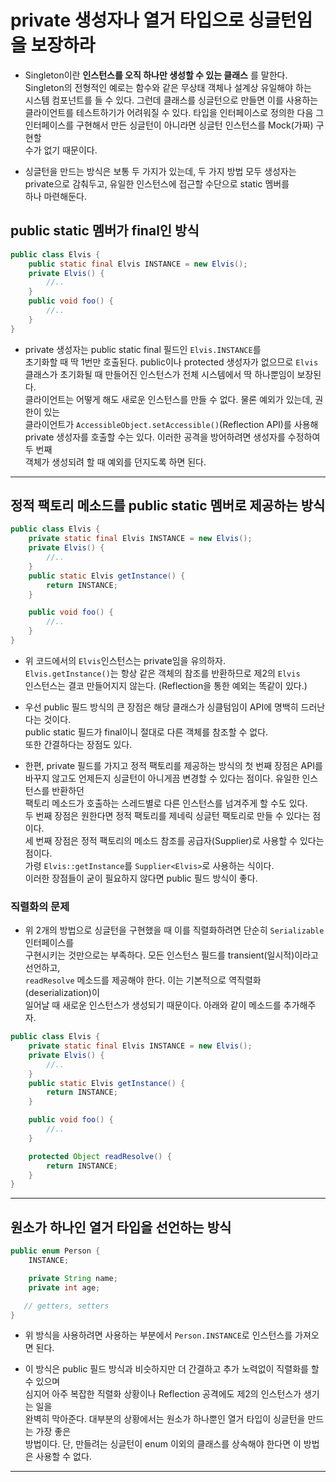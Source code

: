 # private 생성자나 열거 타입으로 싱글턴임을 보장하라

- Singleton이란 **인스턴스를 오직 하나만 생성할 수 있는 클래스** 를 말한다.  
  Singleton의 전형적인 예로는 함수와 같은 무상태 객체나 설계상 유일해야 하는  
  시스템 컴포넌트를 들 수 있다. 그런데 클래스를 싱글턴으로 만들면 이를 사용하는  
  클라이언트를 테스트하기가 어려워질 수 있다. 타입을 인터페이스로 정의한 다음 그  
  인터페이스를 구현해서 만든 싱글턴이 아니라면 싱글턴 인스턴스를 Mock(가짜) 구현할  
  수가 없기 때문이다.

- 싱글턴을 만드는 방식은 보통 두 가지가 있는데, 두 가지 방법 모두 생성자는  
  private으로 감춰두고, 유일한 인스턴스에 접근할 수단으로 static 멤버를  
  하나 마련해둔다.

## public static 멤버가 final인 방식

```java
public class Elvis {
	public static final Elvis INSTANCE = new Elvis();
	private Elvis() {
		//..
	}
	public void foo() {
		//..
	}
}
```

- private 생성자는 public static final 필드인 `Elvis.INSTANCE`를  
  초기화할 때 딱 1번만 호출된다. public이나 protected 생성자가 없으므로 `Elvis`  
  클래스가 초기화될 때 만들어진 인스턴스가 전체 시스템에서 딱 하나뿐임이 보장된다.  
  클라이언트는 어떻게 해도 새로운 인스턴스를 만들 수 없다. 물론 예외가 있는데, 권한이 있는  
  클라이언트가 `AccessibleObject.setAccessible()`(Reflection API)를 사용해  
  private 생성자를 호출할 수는 있다. 이러한 공격을 방어하려면 생성자를 수정하여 두 번째  
  객체가 생성되려 할 때 예외를 던지도록 하면 된다.

---

## 정적 팩토리 메소드를 public static 멤버로 제공하는 방식

```java
public class Elvis {
	private static final Elvis INSTANCE = new Elvis();
	private Elvis() {
		//..
	}
	public static Elvis getInstance() {
		return INSTANCE;
	}

	public void foo() {
		//..
	}
}
```

- 위 코드에서의 `Elvis`인스턴스는 private임을 유의하자.  
  `Elvis.getInstance()`는 항상 같은 객체의 참조를 반환하므로 제2의 `Elvis`  
  인스턴스는 결코 만들어지지 않는다. (Reflection을 통한 예외는 똑같이 있다.)

- 우선 public 필드 방식의 큰 장점은 해당 클래스가 싱클텀임이 API에 명백히 드러난다는 것이다.  
  public static 필드가 final이니 절대로 다른 객체를 참조할 수 없다.  
  또한 간결하다는 장점도 있다.

- 한편, private 필드를 가지고 정적 팩토리를 제공하는 방식의 첫 번째 장점은 API를  
  바꾸지 않고도 언제든지 싱글턴이 아니게끔 변경할 수 있다는 점이다. 유일한 인스턴스를 반환하던  
  팩토리 메소드가 호출하는 스레드별로 다른 인스턴스를 넘겨주게 할 수도 있다.  
  두 번째 장점은 원한다면 정적 팩토리를 제네릭 싱글턴 팩토리로 만들 수 있다는 점이다.  
  세 번째 장점은 정적 팩토리의 메소드 참조를 공급자(Supplier)로 사용할 수 있다는 점이다.  
  가령 `Elvis::getInstance`를 `Supplier<Elvis>`로 사용하는 식이다.  
  이러한 장점들이 굳이 필요하지 않다면 public 필드 방식이 좋다.

### 직렬화의 문제

- 위 2개의 방법으로 싱글턴을 구현했을 때 이를 직렬화하려면 단순히 `Serializable` 인터페이스를  
  구현시키는 것만으로는 부족하다. 모든 인스턴스 필드를 transient(일시적)이라고 선언하고,  
  `readResolve` 메소드를 제공해야 한다. 이는 기본적으로 역직렬화(deserialization)이  
  일어날 때 새로운 인스턴스가 생성되기 때문이다. 아래와 같이 메소드를 추가해주자.

```java
public class Elvis {
	private static final Elvis INSTANCE = new Elvis();
	private Elvis() {
		//..
	}
	public static Elvis getInstance() {
		return INSTANCE;
	}

	public void foo() {
		//..
	}

	protected Object readResolve() {
		return INSTANCE;
	}
}
```

---

## 원소가 하나인 열거 타입을 선언하는 방식

```java
public enum Person {
    INSTANCE;

    private String name;
    private int age;

   // getters, setters
}
```

- 위 방식을 사용하려면 사용하는 부분에서 `Person.INSTANCE`로 인스턴스를 가져오면 된다.

- 이 방식은 public 필드 방식과 비슷하지만 더 간결하고 추가 노력없이 직렬화를 할 수 있으며  
  심지어 아주 복잡한 직렬화 상황이나 Reflection 공격에도 제2의 인스턴스가 생기는 일을  
  완벽히 막아준다. 대부분의 상황에서는 원소가 하나뿐인 열거 타입이 싱글턴을 만드는 가장 좋은  
  방법이다. 단, 만들려는 싱글턴이 enum 이외의 클래스를 상속해야 한다면 이 방법은 사용할 수 없다.

---
